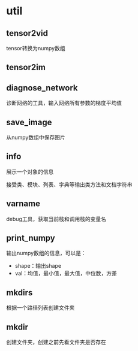 # util

## tensor2vid

tensor转换为numpy数组

## tensor2im

## diagnose_network
诊断网络的工具，输入网络所有参数的梯度平均值

## save_image
从numpy数组中保存图片

## info
展示一个对象的信息

接受类、模块、列表、字典等输出类方法和文档字符串
## varname
debug工具，获取当前栈和调用栈的变量名

## print_numpy
输出numpy数组的信息，可以是：
- shape：输出shape
- val：均值，最小值，最大值，中位数，方差

## mkdirs
根据一个路径列表创建文件夹
## mkdir
创建文件夹，创建之前先看文件夹是否存在